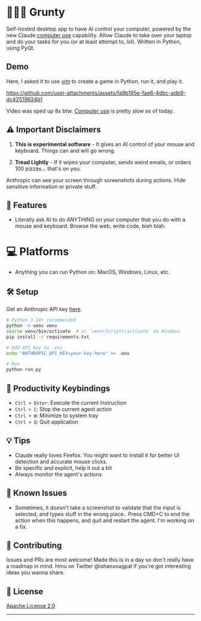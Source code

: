 # 👨🏽‍💻 Grunty

Self-hosted desktop app to have AI control your computer, powered by the new Claude [computer use](https://www.anthropic.com/news/3-5-models-and-computer-use) capability. Allow Claude to take over your laptop and do your tasks for you (or at least attempt to, lol). Written in Python, using PyQt.

## Demo
Here, I asked it to use [vim](https://vim.rtorr.com/) to create a game in Python, run it, and play it.

https://github.com/user-attachments/assets/fa9b195e-fae6-4dbc-adb9-dc42519624b1

Video was sped up 8x btw. [Computer use](https://www.anthropic.com/news/3-5-models-and-computer-use) is pretty slow as of today.

## ⚠️ Important Disclaimers

1. **This is experimental software** - It gives an AI control of your mouse and keyboard. Things can and will go wrong.

2. **Tread Lightly** - If it wipes your computer, sends weird emails, or orders 100 pizzas... that's on you. 

Anthropic can see your screen through screenshots during actions. Hide sensitive information or private stuff.

## 🎯 Features
- Literally ask AI to do ANYTHING on your computer that you do with a mouse and keyboard. Browse the web, write code, blah blah.

# 💻 Platforms
- Anything you can run Python on: MacOS, Windows, Linux, etc.

## 🛠️ Setup

Get an Anthropic API key [here]([https://console.anthropic.com/keys](https://console.anthropic.com/dashboard)).

```bash
# Python 3.10+ recommended
python -m venv venv
source venv/bin/activate  # or `venv\Scripts\activate` on Windows
pip install -r requirements.txt

# Add API key to .env
echo "ANTHROPIC_API_KEY=your-key-here" >> .env

# Run
python run.py
```

## 🔑 Productivity Keybindings
- `Ctrl + Enter`: Execute the current instruction
- `Ctrl + C`: Stop the current agent action
- `Ctrl + W`: Minimize to system tray
- `Ctrl + Q`: Quit application

## 💡 Tips
- Claude really loves Firefox. You might want to install it for better UI detection and accurate mouse clicks.
- Be specific and explicit, help it out a bit
- Always monitor the agent's actions

## 🐛 Known Issues

- Sometimes, it doesn't take a screenshot to validate that the input is selected, and types stuff in the wrong place.. Press CMD+C to end the action when this happens, and quit and restart the agent. I'm working on a fix.

## 🤝 Contributing

Issues and PRs are most welcome! Made this is in a day so don't really have a roadmap in mind. Hmu on Twitter @ishanxnagpal if you're got interesting ideas you wanna share. 

## 📄 License

[Apache License 2.0](LICENSE)

---
